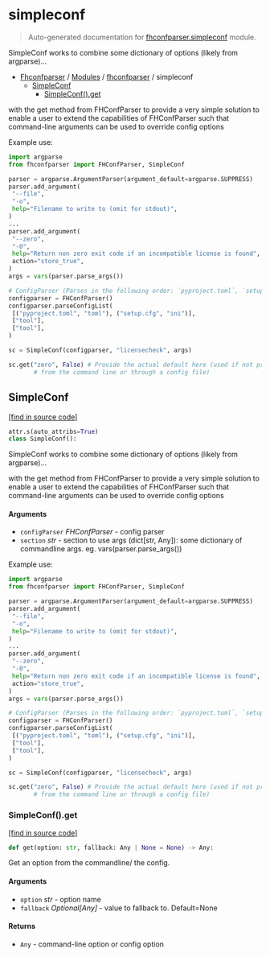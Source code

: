 # simpleconf

> Auto-generated documentation for [fhconfparser.simpleconf](../../fhconfparser/simpleconf.py) module.

SimpleConf works to combine some dictionary of options (likely from argparse)...

- [Fhconfparser](../README.md#fhconfparser-index) / [Modules](../README.md#fhconfparser-modules) / [fhconfparser](index.md#fhconfparser) / simpleconf
    - [SimpleConf](#simpleconf)
        - [SimpleConf().get](#simpleconfget)

with the get method from FHConfParser to provide a very simple solution to enable
a user to extend the capabilities of FHConfParser such that command-line arguments
can be used to override config options

Example use:

```python
import argparse
from fhconfparser import FHConfParser, SimpleConf

parser = argparse.ArgumentParser(argument_default=argparse.SUPPRESS)
parser.add_argument(
 "--file",
 "-o",
 help="Filename to write to (omit for stdout)",
)
...
parser.add_argument(
 "--zero",
 "-0",
 help="Return non zero exit code if an incompatible license is found",
 action="store_true",
)
args = vars(parser.parse_args())

# ConfigParser (Parses in the following order: `pyproject.toml`, `setup.cfg`
configparser = FHConfParser()
configparser.parseConfigList(
 [("pyproject.toml", "toml"), ("setup.cfg", "ini")],
 ["tool"],
 ["tool"],
)

sc = SimpleConf(configparser, "licensecheck", args)

sc.get("zero", False) # Provide the actual default here (used if not provided
       # from the command line or through a config file)
```

## SimpleConf

[[find in source code]](../../fhconfparser/simpleconf.py#L51)

```python
attr.s(auto_attribs=True)
class SimpleConf():
```

SimpleConf works to combine some dictionary of options (likely from argparse)...

with the get method from FHConfParser to provide a very simple solution to enable
a user to extend the capabilities of FHConfParser such that command-line arguments
can be used to override config options

#### Arguments

- `configParser` *FHConfParser* - config parser
- `section` *str* - section to use
args (dict[str, Any]): some dictionary of commandline args.
eg. vars(parser.parse_args())

Example use:

```python
import argparse
from fhconfparser import FHConfParser, SimpleConf

parser = argparse.ArgumentParser(argument_default=argparse.SUPPRESS)
parser.add_argument(
 "--file",
 "-o",
 help="Filename to write to (omit for stdout)",
)
...
parser.add_argument(
 "--zero",
 "-0",
 help="Return non zero exit code if an incompatible license is found",
 action="store_true",
)
args = vars(parser.parse_args())

# ConfigParser (Parses in the following order: `pyproject.toml`, `setup.cfg`
configparser = FHConfParser()
configparser.parseConfigList(
 [("pyproject.toml", "toml"), ("setup.cfg", "ini")],
 ["tool"],
 ["tool"],
)

sc = SimpleConf(configparser, "licensecheck", args)

sc.get("zero", False) # Provide the actual default here (used if not provided
       # from the command line or through a config file)
```

### SimpleConf().get

[[find in source code]](../../fhconfparser/simpleconf.py#L103)

```python
def get(option: str, fallback: Any | None = None) -> Any:
```

Get an option from the commandline/ the config.

#### Arguments

- `option` *str* - option name
- `fallback` *Optional[Any]* - value to fallback to. Default=None

#### Returns

- `Any` - command-line option or config option

